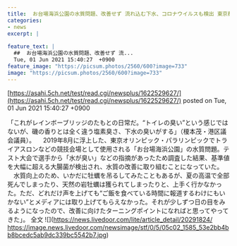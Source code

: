 ```yaml
---
title:  お台場海浜公園の水質問題、改善せず 流れ込む下水、コロナウイルスも検出 東京都「感染者の糞便からコロナ感染するリスクは低い」  
categories:
- news
excerpt: |
  
feature_text: |
  ##  お台場海浜公園の水質問題、改善せず 流...
  Tue, 01 Jun 2021 15:40:27  +0900
feature_image: "https://picsum.photos/2560/600?image=733"
image: "https://picsum.photos/2560/600?image=733"
---
```


[https://asahi.5ch.net/test/read.cgi/newsplus/1622529627/](https://asahi.5ch.net/test/read.cgi/newsplus/1622529627/)
posted on Tue, 01 Jun 2021 15:40:27  +0900

<!--more-->

「これがレインボーブリッジのたもとの日常だ。“トイレの臭い”という感じではないが、磯の香りとは全く違う塩素臭さ、下水の臭いがする」（榎本茂・港区議会議員）。 　2019年8月に浮上した、東京オリンピック・パラリンピックでトライアスロンなどの競技会場として使用される「お台場海浜公園」の水質問題。テスト大会で選手から「水が臭い」などの指摘があったため調査した結果、基準値を大幅に超える大腸菌が検出され、水質の改善に取り組むことになっていた。 　水質向上のため、いかだに牡蠣を吊るしてみたこともあるが、夏の高温で全部死んでしまったり、天然の岩牡蠣は獲られてしまったりと、上手く行かなかった。ただ、どれだけ声を上げても“ご飯を食べている時間に報道するわけにもいかない”とメディアには取り上げてもらえなかった。それが少しずつ日の目をみるようになったので、改善に向けたターニングポイントになればと思ってやってきた」。 全文 ![](https://news.livedoor.com/lite/article_detail/20291824/ https://image.news.livedoor.com/newsimage/stf/0/5/05c02_1585_53e2bb4bb8bcedc5ab9dc339bc5542b7.jpg)
